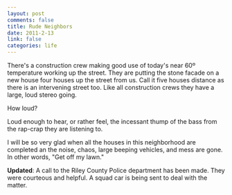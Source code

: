 ```yaml
--- 
layout: post
comments: false
title: Rude Neighbors
date: 2011-2-13
link: false
categories: life
---
```

There's a construction crew making good use of today's near 60º temperature working up the street. They are putting the stone facade on a new house four houses up the street from us. Call it five houses distance as there is an intervening street too. Like all construction crews they have a large, loud stereo going.

How loud?

Loud enough to hear, or rather feel, the incessant thump of the bass from the rap-crap they are listening to.

I will be so very glad when all the houses in this neighborhood are completed an the noise, chaos, large beeping vehicles, and mess are gone. In other words, "Get off my lawn."

<strong>Updated</strong>: A call to the Riley County Police department has been made. They were courteous and helpful. A squad car is being sent to deal with the matter.
